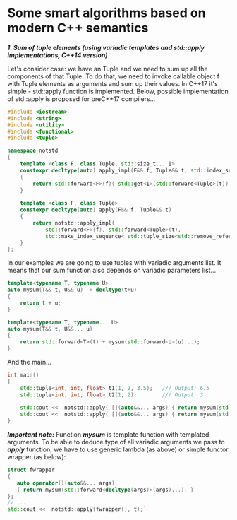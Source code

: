 # Some smart algorithms based on modern C++ semantics

***1. Sum of tuple elements (using variadic templates and std::apply implementations, C++14 version)***

Let's consider case: we have an Tuple and we need to sum up all the components of that Tuple. 
To do that, we need to invoke callable object f with Tuple elements as arguments and sum up their values. In C++17 it's simple - std::apply function is implemented. 
Below, possible implementation of std::apply is proposed for preC++17 compilers...

```cpp
#include <iostream>
#include <string>
#include <utility>
#include <functional>
#include <tuple>

namespace notstd
{
    template <class F, class Tuple, std::size_t... I>
    constexpr decltype(auto) apply_impl(F&& f, Tuple&& t, std::index_sequence<I...>)
    {
        return std::forward<F>(f)( std::get<I>(std::forward<Tuple>(t))... );
    }
     
    template <class F, class Tuple>
    constexpr decltype(auto) apply(F&& f, Tuple&& t)
    {
        return notstd::apply_impl(
            std::forward<F>(f), std::forward<Tuple>(t),
            std::make_index_sequence< std::tuple_size<std::remove_reference_t<Tuple>>::value >{});
    }
};
```

In our examples we are going to use tuples with variadic arguments list. It means that our sum function also depends on variadic parameters list...

```cpp
template<typename T, typename U>
auto mysum(T&& t, U&& u) -> decltype(t+u)
{
    return t + u;
}

template<typename T, typename... U>
auto mysum(T&& t, U&&... u)
{
    return std::forward<T>(t) + mysum(std::forward<U>(u)...);
}
```

And the main...

```cpp
int main()
{
    std::tuple<int, int, float> t1(1, 2, 3.5);   /// Output: 6.5
    std::tuple<int, int, float> t2(1, 2);        /// Output: 3
        
    std::cout <<  notstd::apply( [](auto&&... args) { return mysum(std::forward<decltype(args)>(args)...); }, t1);
    std::cout <<  notstd::apply( [](auto&&... args) { return mysum(std::forward<decltype(args)>(args)...); }, t2);
}
```
***Important note:***
Function ***mysum*** is template function with templated arguments. To be able to deduce type of all variadic arguments we pass to ***apply*** function, we have to use generic lambda (as above) or simple functor wrapper (as below):

```cpp
struct fwrapper
{
   auto operator()(auto&&... args)
   { return mysum(std::forward<decltype(args)>(args)...); }
};
// ...
std::cout <<  notstd::apply(fwrapper(), t);`
